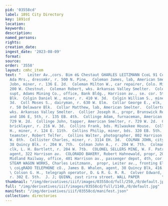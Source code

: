 ```yaml
---
pid: '03558cd'
label: 1891 City Directory
key: 1891cd
location: 
keywords: 
description: 
named_persons: 
rights: 
creation_date: 
ingest_date: '2023-08-09'
format: 
source: 
order: '3558'
layout: cmhc_item
text: "   Leiter Av.,cors. Bim é& Chestaut GHARLES LEITZMANN CcoL 91 CoOL  Coleman
  Ada Mrs., dressmkr, r. 500 N. Pine,  Coleman James, lab, American Smelter.  Coleman
  Jobn, miner, r. 136 E. 2d.  Coleman Milton W., car repairer, Colo. Mid. Ry., r.
  200 W. Chestnut.  Coleman Robert, wks. Arkansas Valley Smelter.  Coleman R. J.,
  supt, Adams Mining Co., office, Bank Bldg., Harrison av., se. cor. 5th, r. 23 Delaware
  Blk.  Colgin Daniel W., miner, r. 410 W. 3d.  Colgin William S., miner, r. 410 W.
  3d.  Coll Moses S., dairyman, r. 630 W. Elm.  Collar George E., elk, J. J. M. McRobbie,
  r. 50 Delaware Blk.  Collar Matthew, lab, American Smelter.  Collerton Phillip,
  wks. Arkansas Valley Smelter.  Collier Joseph H., propr, Brunswick Restaurant, 104
  and 106 E, 5th, r. 135 EB. 4th.  Collinge Adam, furnaceman, American Smelter, r.
  729 W. 2d.  Collinge John, tapper, American Smelter, r. 729 W. 2d.  Collins Frank,
  bricklayer, r. 216 W. 3d.  Collins Frank, bds. Milwaukee House.  Collins George
  H., miner, r. 124 E. 11th.  Collins Philip, miner, bds. 320 EB. 5th.  Collins Thomas,
  teamster, Robert Telfer.  Collins Walter, photographer, 802 Harrison av., r. 113
  W. 8th.  Collister Charles, miner, r. 3114 EH. 3d.  COLMAN JOHN, city bill poster,
  38 Quincy Blk. r. 204 W. 7th.  Colman John A., r. 204 W. 7th.  Colman Samuel M.,
  clk, L. H. Bartlett, r. 204 W. 7tb.  COLONEL SELLERS MINE, W. F. Patrick, financial
  agent, 322 Harrison av.  COLORADO BAKERY, Robert Hahnewald, propr, 204 E. 3d.  Colorado
  Midland Railway, office, 401 Harrison av., passenger depot, 4th, cor. Spruce.  COLORADO
  STEAM WAGON WORKS, Charles Leitzmann,  propr, Leiter av., fronting Elm and Chestnut.
  \ coLgRADO TELEPHONE cO., James B. Whalen, agent, 38 Quincy Blk, 416 Harrison av.
  \ Colson G. H., telegraph operator, D. & R. G. R. R.  Colver Edward, real estate,
  r. 302 E. 5th.  J. J; QUINN, zast rirra street. WALL PAPER          "
thumbnail: "/img/derivatives/iiif/images/03558cd/full/250,/0/default.jpg"
full: "/img/derivatives/iiif/images/03558cd/full/1140,/0/default.jpg"
manifest: "/img/derivatives/iiif/03558cd/manifest.json"
collection: directories
---
```

